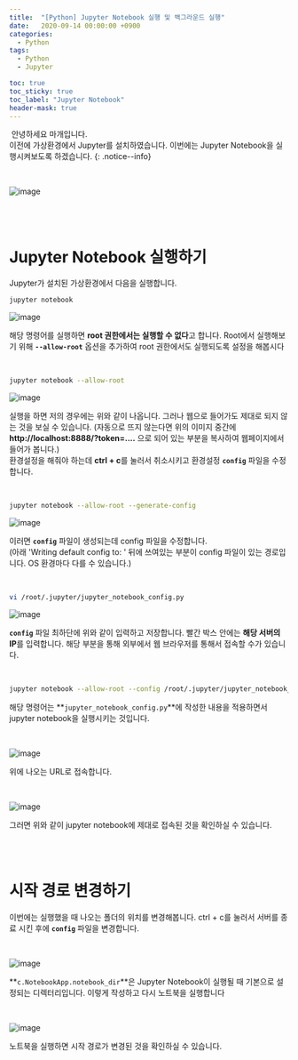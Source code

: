 ```yaml
---
title:  "[Python] Jupyter Notebook 실행 및 백그라운드 실행"
date:   2020-09-14 00:00:00 +0900
categories:
  - Python
tags:
  - Python
  - Jupyter

toc: true
toc_sticky: true
toc_label: "Jupyter Notebook"
header-mask: true
---
```




&nbsp;안녕하세요 마개입니다.  
이전에 가상환경에서 Jupyter를 설치하였습니다. 이번에는 Jupyter Notebook을 실행시켜보도록 하겠습니다.
{: .notice--info}

<br>

![image](https://user-images.githubusercontent.com/78892113/209921388-b7dcbeaf-d060-4d3e-865d-2700403002cb.png)

<br><br>

# Jupyter Notebook 실행하기

Jupyter가 설치된 가상환경에서 다음을 실행합니다.

```sh
jupyter notebook
```

![image](https://user-images.githubusercontent.com/78892113/210044700-5677b121-111a-43b4-9e79-b85ce9b00a3e.png)

해당 명령어를 실행하면 **root 권한에서는 실행할 수 없다**고 합니다. Root에서 실행해보기 위해 **`--allow-root`** 옵션을 추가하여 root 권한에서도 실행되도록 설정을 해봅시다

<br>

```sh
jupyter notebook --allow-root
```

![image](https://user-images.githubusercontent.com/78892113/210044712-8d7a586c-cbe2-47bd-bc45-c8468ff11c4a.png)

실행을 하면 저의 경우에는 위와 같이 나옵니다. 그러나 웹으로 들어가도 제대로 되지 않는 것을 보실 수 있습니다. (자동으로 뜨지 않는다면 위의 이미지 중간에 **http://localhost:8888/?token=....** 으로 되어 있는 부분을 복사하여 웹페이지에서 들어가 봅니다.)  
환경설정을 해줘야 하는데 **ctrl + c**를 눌러서 취소시키고 환경설정 **`config`** 파일을 수정합니다.

<br>

```sh
jupyter notebook --allow-root --generate-config
```

![image](https://user-images.githubusercontent.com/78892113/210044728-f569476d-6f1a-4c99-9201-ff78328055fa.png)

이러면 **`config`** 파일이 생성되는데 config 파일을 수정합니다.  
(아래 'Writing default config to: ' 뒤에 쓰여있는 부분이 config 파일이 있는 경로입니다. OS 환경마다 다를 수 있습니다.)

<br>

```sh
vi /root/.jupyter/jupyter_notebook_config.py
```

![image](https://user-images.githubusercontent.com/78892113/210044731-ed770f26-d222-4e68-8ffd-90726016eaf3.png)

**`config`** 파일 최하단에 위와 같이 입력하고 저장합니다. 빨간 박스 안에는 **해당 서버의 IP**를 입력합니다. 해당 부분을 통해 외부에서 웹 브라우저를 통해서 접속할 수가 있습니다. 

<br>

```sh
jupyter notebook --allow-root --config /root/.jupyter/jupyter_notebook_config.py
```

해당 명령어는 **`jupyter_notebook_config.py`**에 작성한 내용을 적용하면서 jupyter notebook을 실행시키는 것입니다.

<br>

![image](https://user-images.githubusercontent.com/78892113/210044734-73457ed8-4c4c-4a28-8553-8191b73a448d.png)

위에 나오는 URL로 접속합니다.

<br>

![image](https://user-images.githubusercontent.com/78892113/210044739-537483b1-3027-4e1e-843f-0abcf80480be.png)

그러면 위와 같이 jupyter notebook에 제대로 접속된 것을 확인하실 수 있습니다. 

<br><br>

# 시작 경로 변경하기

이번에는 실행했을 때 나오는 폴더의 위치를 변경해봅니다. ctrl + c를 눌러서 서버를 종료 시킨 후에 **`config`** 파일을 변경합니다. 

<br>

![image](https://user-images.githubusercontent.com/78892113/210044745-c6e95f7c-2ac5-441e-842b-e452ac48ff9a.png)

**`c.NotebookApp.notebook_dir`**은 Jupyter Notebook이 실행될 때 기본으로 설정되는 디렉터리입니다. 이렇게 작성하고 다시 노트북을 실행합니다 

<br>

![image](https://user-images.githubusercontent.com/78892113/210044748-1e4eac48-596f-4489-bc4d-3a7f2828f52e.png)

노트북을 실행하면 시작 경로가 변경된 것을 확인하실 수 있습니다.

